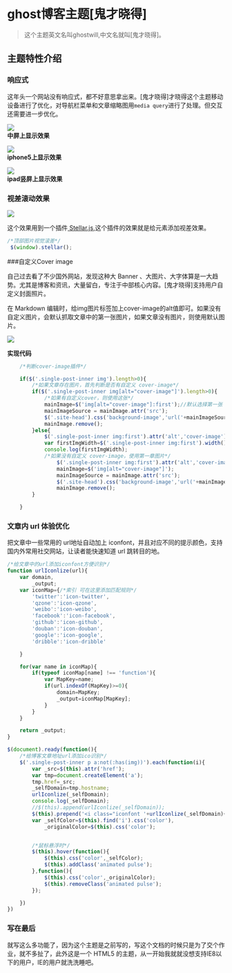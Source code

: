 # ghost博客主题[鬼才晓得]

> 这个主题英文名叫ghostwill,中文名就叫[鬼才晓得]。  

## 主题特性介绍  
### 响应式  
这年头一个网站没有响应式，都不好意思拿出来。[鬼才晓得]才晓得这个主题移动设备进行了优化，对导航栏菜单和文章缩略图用`media query`进行了处理。但交互还需要进一步优化。  

![](http://7qna7i.com1.z0.glb.clouddn.com/screen.png)  
**中屏上显示效果**

![](http://7qna7i.com1.z0.glb.clouddn.com/phone.png)  
**iphone5上显示效果**

![](http://7qna7i.com1.z0.glb.clouddn.com/ipad-vertical.png)  
**ipad竖屏上显示效果**


### 视差滚动效果
![](http://7qna7i.com1.z0.glb.clouddn.com/parallex-background.gif)

这个效果用到一个插件[ Stellar.js](http://markdalgleish.com/projects/stellar.js/),这个插件的效果就是给元素添加视差效果。

```js
/*顶部图片视觉滚差*/
 $(window).stellar();
```

###自定义Cover image

自己过去看了不少国外网站，发现这种大 Banner 、大图片、大字体算是一大趋势。尤其是博客和资讯，大量留白，专注于中部核心内容。[鬼才晓得]支持用户自定义封面照片。

在 Markdown 编辑时，给img图片标签加上cover-image的alt值即可。如果没有自定义图片，会默认抓取文章中的第一张图片，如果文章没有图片，则使用默认图片。

![](http://7qna7i.com1.z0.glb.clouddn.com/cover-image.gif)

**实现代码**

```js
    /*判断cover-image插件*/

    if($('.single-post-inner img').length>0){
        /*如果文章存在图片，首先判断是否有自定义 cover-image*/
        if($('.single-post-inner img[alt="cover-image"]').length>0){
            /*如果有自定义cover，则使用这张*/
            mainImage=$('img[alt="cover-image"]:first');//默认选择第一张 cover-image
            mainImageSource = mainImage.attr('src');
            $('.site-head').css('background-image','url('+mainImageSource+')');
            mainImage.remove();
        }else{
            $('.single-post-inner img:first').attr('alt','cover-image');
            var firstImgWidth=$('.single-post-inner img:first').width();
            console.log(firstImgWidth);
            /*如果没有自定义 cover-image，使用第一章图片*/
                $('.single-post-inner img:first').attr('alt','cover-image');
                mainImage=$('img[alt="cover-image"]');
                mainImageSource = mainImage.attr('src');
                $('.site-head').css('background-image','url('+mainImageSource+')');
                mainImage.remove();
        }

    }
```

### 文章内 url 体验优化  

把文章中一些常用的 url地址自动加上 iconfont，并且对应不同的提示颜色，支持国内外常用社交网站，让读者能快速知道 url 跳转目的地。 


```js
/*给文章中的url添加iconfont方便识别*/
function urlIconlize(url){
    var domain,
        _output;
    var iconMap={/*索引 可在这里添加匹配规则*/
        'twitter':'icon-twitter',
        'qzone':'icon-qzone',
        'weibo':'icon-weibo',
        'facebook':'icon-facebook',
        'github':'icon-github',
        'douban':'icon-douban',
        'google':'icon-google',
        'dribble':'icon-dribble'

    }

    for(var name in iconMap){
        if(typeof iconMap[name] !== 'function'){
            var MapKey=name;
            if(url.indexOf(MapKey)>=0){
                domain=MapKey;
                _output=iconMap[MapKey];
            }
        }
    }

    return _output;
}

$(document).ready(function(){
	/*给博客文章地址url添加ico识别*/
    $('.single-post-inner p a:not(:has(img))').each(function(i){
        var _src=$(this).attr('href');
        var tmp=document.createElement('a');
        tmp.href=_src;
        _selfDomain=tmp.hostname;
        urlIconlize(_selfDomain);
        console.log(_selfDomain);
        //$(this).append(urlIconlize(_selfDomain));
        $(this).prepend('<i class="iconfont '+urlIconlize(_selfDomain)+'"></i>');
        var _selfColor=$(this).find('i').css('color'),
            _originalColor=$(this).css('color');


        /*鼠标悬浮时*/
        $(this).hover(function(){
            $(this).css('color',_selfColor);
            $(this).addClass('animated pulse');
        },function(){
            $(this).css('color',_originalColor);
            $(this).removeClass('animated pulse');
        });

    })
})
```
### 写在最后  
就写这么多功能了，因为这个主题是之前写的，写这个文档的时候只是为了交个作业，就不多扯了，此外这是一个 HTML5 的主题，从一开始我就就没想支持IE8以下的用户，IE的用户就洗洗睡吧。
